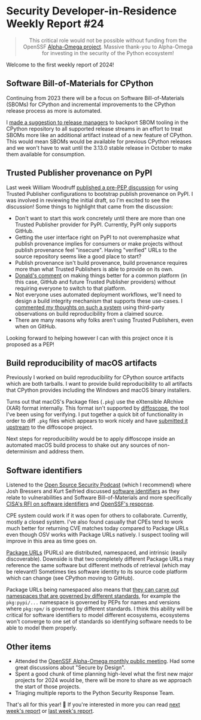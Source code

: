 # Security Developer-in-Residence Weekly Report #24

<blockquote>
  <center>This critical role would not be possible without funding from the OpenSSF <a href="https://alpha-omega.dev">Alpha-Omega project</a>. Massive thank-you to Alpha-Omega for investing in the security of the Python ecosystem!</center>
</blockquote>

Welcome to the first weekly report of 2024!

## Software Bill-of-Materials for CPython

Continuing from 2023 there will be a focus on Software Bill-of-Materials (SBOMs) for CPython
and incremental improvements to the CPython release process as more is automated.

I [made a suggestion to release managers](https://discuss.python.org/t/create-and-distribute-software-bill-of-materials-sbom-for-python-artifacts/39293/17) to backport SBOM tooling in the CPython repository
to all supported release streams in an effort to treat SBOMs more like an additional artifact instead of a
new feature of CPython. This would mean SBOMs would be available for previous CPython releases and we won't
have to wait until the 3.13.0 stable release in October to make them available for consumption.

## Trusted Publisher provenance on PyPI

Last week William Woodruff [published a pre-PEP discussion](https://discuss.python.org/t/pre-pep-exposing-trusted-publisher-provenance-on-pypi/42337) for using Trusted Publisher configurations
to bootstrap publish provenance on PyPI. I was involved in reviewing the initial draft, so I'm excited to see
the discussion! Some things to highlight that came from the discussion:

* Don't want to start this work concretely until there are more than one Trusted Publisher provider for PyPI.
  Currently, PyPI only supports GitHub.
* Getting the user interface right on PyPI to not overemphasize what publish provenance implies
  for consumers or make projects without publish provenance feel "insecure". Having "verified"
  URLs to the source repository seems like a good place to start?
* Publish provenance isn't build provenance, build provenance requires more than what Trusted Publishers is able to provide on its own.
* [Donald's comment](https://discuss.python.org/t/pre-pep-exposing-trusted-publisher-provenance-on-pypi/42337/38) on making things better for a common platform (in this case, GitHub and future Trusted Publisher providers) without
  requiring everyone to switch to that platform.
* Not everyone uses automated deployment workflows, we'll need to design a build integrity mechanism
  that supports these use-cases. I [commented my thoughts on such a system](https://discuss.python.org/t/pre-pep-exposing-trusted-publisher-provenance-on-pypi/42337/21) using third-party observations on build reproducibility from a claimed source.
* There are many reasons why folks aren't using Trusted Publishers, even when on GitHub.

Looking forward to helping however I can with this project once it is proposed as a PEP!

## Build reproducibility of macOS artifacts

Previously I worked on build reproducibility for CPython source artifacts which are both tarballs.
I want to provide build reproducibility to all artifacts that CPython provides
including the Windows and macOS binary installers.

Turns out that macOS's Package files (`.pkg`) use the eXtensible ARchive (XAR) format internally.
This format isn't supported by [diffoscope](https://diffoscope.org/), the tool I've been using for verifying.
I put together a quick bit of functionality in order to diff `.pkg` files which appears
to work nicely and have [submitted it upstream](https://salsa.debian.org/reproducible-builds/diffoscope/-/merge_requests/134) to the diffoscope project.

Next steps for reproducibility would be to apply diffoscope inside an automated macOS build process
to shake out any sources of non-determinism and address them.

## Software identifiers

Listened to the [Open Source Security Podcast](https://open.spotify.com/show/4YeKi2aGfxuhGj2QqazzVV?si=bc0f22fa69964c87) (which I recommend) where Josh Bressers and Kurt Seifried
discussed [software identifiers](https://open.spotify.com/episode/44ThWbJKMDGOco5spPm9VL?si=9e39d93b895c48b7) as they relate to vulnerabilities and Software Bill-of-Materials
and more specifically [CISA's RFI on software identifiers](https://www.cisa.gov/resources-tools/resources/software-identification-ecosystem-option-analysis) and [OpenSSF's response](https://openssf.org/blog/2023/12/11/openssf-responds-to-the-cisa-rfc-on-software-identification-ecosystem-analysis/).

CPE system could work if it was open for others to collaborate. Currently, mostly a closed system.
I've also found casually that CPEs tend to work much better for returning CVE matches today
compared to Package URLs even though OSV works with Package URLs natively. I suspect tooling will
improve in this area as time goes on.

[Package URLs](https://github.com/package-url/purl-spec) (PURLs) are distributed, namespaced, and intrinsic (easily discoverable).
Downside is that two completely different Package URLs may reference the same software but different methods of retrieval (which may be relevant!)
Sometimes ties software identity to its source code platform which can change (see CPython moving to GitHub).

Package URLs being namespaced also means that [they can carve out namespaces that are governed by different standards](https://fosstodon.org/@sethmlarson/111721513751102992),
for example the `pkg:pypi/...` namespace is governed by PEPs for names and versions where `pkg:npm/` is governed
by different standards. I think this ability will be critical for software identifiers to model different
ecosystems, ecosystems won't converge to one set of standards so identifying software needs to be able to
model them properly.

## Other items

* Attended the [OpenSSF Alpha-Omega monthly public meeting](https://docs.google.com/document/d/1tZjruUQvFSIXnSxK5pj-uin0G1wwHnJ4TWg0IpTWd50/edit#heading=h.s2lfxqy0p8vt). Had some great discussions about "Secure by Design".
* Spent a good chunk of time planning high-level what the first new major projects
  for 2024 would be, there will be more to share as we approach the start of those projects.
* Triaging multiple reports to the Python Security Response Team.

That's all for this year! 👋 If you're interested in more you can read [next week's report](https://sethmlarson.dev/security-developer-in-residence-weekly-report-25) or [last week's report](https://sethmlarson.dev/security-developer-in-residence-weekly-report-23).
